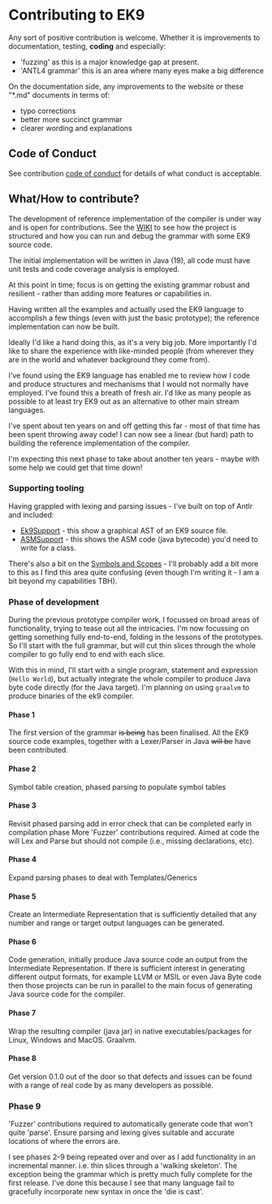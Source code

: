 # Contributing to EK9

Any sort of positive contribution is welcome. Whether it is improvements to documentation, testing, **coding** and
especially:
  - 'fuzzing' as this is a major knowledge gap at present.
  - 'ANTL4 grammar' this is an area where many eyes make a big difference

On the documentation side, any improvements to the website or these "*.md" documents in terms of:
  - typo corrections
  - better more succinct grammar
  - clearer wording and explanations

## Code of Conduct
See contribution [ code of conduct](CODE_OF_CONDUCT.md) for details of what conduct is acceptable.

## What/How to contribute?
The development of reference implementation of the compiler is under way and is open for contributions.
See the [WIKI](https://github.com/stephenjohnlimb/ek9/wiki/EK9-Development) to see how the project is structured and
how you can run and debug the grammar with some EK9 source code.

The initial implementation will be written in Java (19), all code must have unit tests and code coverage analysis is employed.

At this point in time; focus is on getting the existing grammar robust and resilient -
rather than adding more features or capabilities in.

Having written all the examples and actually used the EK9 language to accomplish a few things
(even with just the basic prototype); the reference implementation can now be built.

Ideally I'd like a hand doing this, as it's a very big job. More importantly I'd like to share the experience with
like-minded people (from wherever they are in the world and whatever background they come from).

I've found using the EK9 language has enabled me to review how I code and produce structures and mechanisms that
I would not normally have employed. I've found this a breath of fresh air. I'd like as many people as possible
to at least try EK9 out as an alternative to other main stream languages.

I've spent about ten years on and off getting this far - most of that time has been spent throwing away code!
I can now see a linear (but hard) path to building the reference implementation of the compiler.

I'm expecting this next phase to take about another ten years - maybe with some help we could get that time down!

### Supporting tooling
Having grappled with lexing and parsing issues - I've built on top of Antlr and included:
- [Ek9Support](src/test/java/org/ek9lang/compiler/support/Ek9Support.java) - this show a graphical AST of an EK9 source file.
- [ASMSupport](src/test/java/org/ek9lang/compiler/support/ASMSupport.java) - this shows the ASM code (java bytecode) you'd need to write for a class.

There's also a bit on the [Symbols and Scopes](SCOPESANDSTUFF.md) - I'll probably add a bit more to this as
I find this area quite confusing (even though I'm writing it - I am a bit beyond my capabilities TBH).

### Phase of development

During the previous prototype compiler work, I focussed on broad areas of functionality, trying to
tease out all the intricacies. I'm now focussing on getting something fully end-to-end, folding in the lessons of the
prototypes. So I'll start with the full grammar, but will cut thin slices through the whole compiler to go
fully end to end with each slice.

With this in mind, I'll start with a single program, statement and expression (`Hello World`), but actually
integrate the whole compiler to produce Java byte code directly (for the Java target).
I'm planning on using `graalvm` to produce binaries of the ek9 compiler.

#### Phase 1
The first version of the grammar ~~is being~~ has been finalised. All the EK9 source code examples,
together with a Lexer/Parser in Java ~~will be~~ have been contributed.

#### Phase 2
Symbol table creation, phased parsing to populate symbol tables

#### Phase 3
Revisit phased parsing add in error check that can be completed early in compilation phase
More 'Fuzzer' contributions required. Aimed at code the will Lex and Parse but should not compile
(i.e., missing declarations, etc).

#### Phase 4
Expand parsing phases to deal with Templates/Generics

#### Phase 5
Create an Intermediate Representation that is sufficiently detailed that any number and range or target output
languages can be generated. 

#### Phase 6
Code generation, initially produce Java source code an output from the Intermediate Representation.
If there is sufficient interest in generating different output formats, for example LLVM or MSIL or even Java Byte code then
those projects can be run in parallel to the main focus of generating Java source code for the compiler.

#### Phase 7
Wrap the resulting compiler (java jar) in native executables/packages for Linux, Windows and MacOS. Graalvm.

#### Phase 8
Get version 0.1.0 out of the door so that defects and issues can be found with a range of real code by as many
developers as possible.

### Phase 9 
'Fuzzer' contributions required to automatically generate code that won't quite 'parse'. Ensure parsing and lexing
gives suitable and accurate locations of where the errors are.

I see phases 2-9 being repeated over and over as I add functionality in an incremental manner. i.e.
thin slices through a 'walking skeleton'. The exception being the grammar which is pretty much fully complete for the
first release. I've done this because I see that many language fail to gracefully incorporate new syntax in
once the 'die is cast'.
